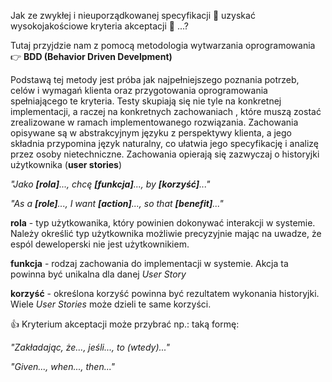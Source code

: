 Jak ze zwykłej i nieuporządkowanej specyfikacji 🤯 uzyskać wysokojakościowe kryteria akceptacji 🤗 ...?

Tutaj przyjdzie nam z pomocą metodologia wytwarzania oprogramowania 👉 **BDD (Behavior Driven Develpment)**

Podstawą tej metody jest próba jak najpełniejszego poznania potrzeb, celów i wymagań klienta oraz przygotowania oprogramowania spełniającego te kryteria.
Testy skupiają się nie tyle na konkretnej implementacji, a raczej na konkretnych zachowaniach , które muszą zostać zrealizowane w ramach implementowanego rozwiązania. Zachowania opisywane są w abstrakcyjnym języku z perspektywy klienta, a jego składnia przypomina język naturalny, co ułatwia jego specyfikację i analizę przez osoby nietechniczne. Zachowania opierają się zazwyczaj o historyjki użytkownika (**user stories**)

*"Jako **[rola]**..., chcę **[funkcja]**..., by **[korzyść]**..."*

*"As a **[role]**..., I want **[action]**..., so that **[benefit]**..."*

**rola** - typ użytkowanika, który powinien dokonywać interakcji w systemie. Należy określić typ użytkownika możliwie precyzyjnie mając na uwadze, że espól deweloperski nie jest użytkownikiem.

**funkcja** - rodzaj zachowania do implementacji w systemie. Akcja ta powinna być unikalna dla danej _User Story_

**korzyść** - określona korzyść powinna być rezultatem wykonania historyjki. Wiele _User Stories_ może dzieli te same korzyści.


👍 Kryterium akceptacji może przybrać np.: taką formę:

*"Zakładając, że..., jeśli..., to (wtedy)..."*

*"Given..., when..., then..."*
